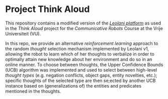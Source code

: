 # Project Think Aloud

This repository contains a modified version of the [_Leolani platform_](https://github.com/leolani) as used in the _Think Aloud_ project for the _Communicative Robots_ Course at the Vrije Universiteit (VU).

In this repo, we provide an alternative _reinforcement learning_ approach to the random _thought_ selection mechanism implemented by Leolani v1, allowing the robot to learn 
which of her thoughts to verbalize in order to optimally attain new knowledge about her environment and do so in an online manner. To choose between thoughts, the Upper 
Confidence Bounds (UCB) algorithm was implemented and used to select between high-level _thought types_ (e.g. negation conflicts, object gaps, entity novelties, etc.); specific 
thoughts of the selected type are then se;ected by another UCB instance based on (generalizations of) the entities and predicates mentioned in the thoughts.
